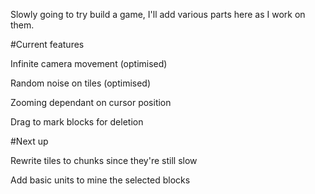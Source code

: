 Slowly going to try build a game, I'll add various parts here as I work on them.

#Current features

Infinite camera movement (optimised)

Random noise on tiles (optimised)

Zooming dependant on cursor position

Drag to mark blocks for deletion

#Next up

Rewrite tiles to chunks since they're still slow

Add basic units to mine the selected blocks
